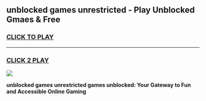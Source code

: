 
## unblocked games unrestricted - Play Unblocked Gmaes & Free
<h3>
<a href="https://news.freeplayer.one?title=unblocked_games_unrestricted&ref=23F">CLICK TO PLAY</a></h3>
<hr>

<h3>
<a href="https://news.freeplayer.one?title=unblocked_games_unrestricted&ref=23F">CLICK 2 PLAY</a>
  
</h3>

<a href="https://news.freeplayer.one?title=unblocked_games_unrestricted&ref=23F/"><img src="https://clearcache.store/games.png"></a>


**unblocked games unrestricted games unblocked: Your Gateway to Fun and Accessible Online Gaming**
